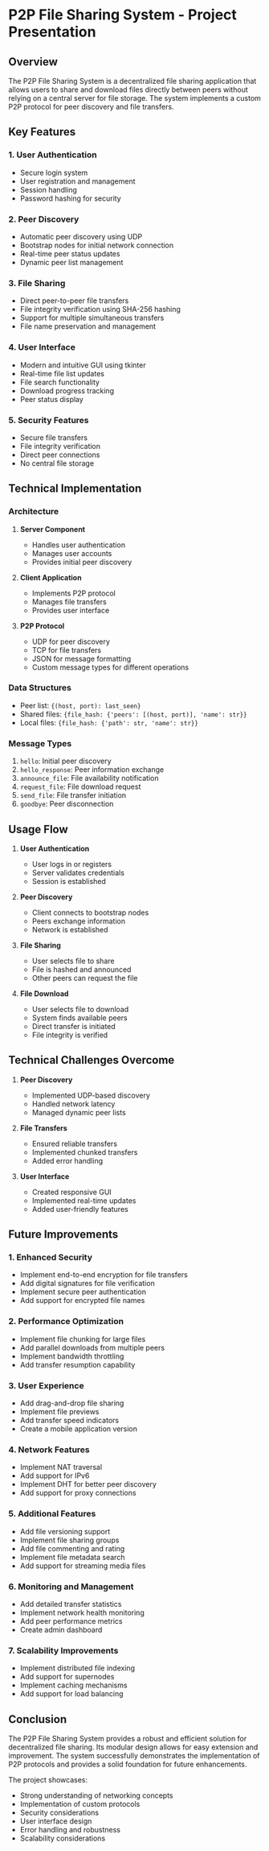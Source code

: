 # P2P File Sharing System - Project Presentation

## Overview
The P2P File Sharing System is a decentralized file sharing application that allows users to share and download files directly between peers without relying on a central server for file storage. The system implements a custom P2P protocol for peer discovery and file transfers.

## Key Features

### 1. User Authentication
- Secure login system
- User registration and management
- Session handling
- Password hashing for security

### 2. Peer Discovery
- Automatic peer discovery using UDP
- Bootstrap nodes for initial network connection
- Real-time peer status updates
- Dynamic peer list management

### 3. File Sharing
- Direct peer-to-peer file transfers
- File integrity verification using SHA-256 hashing
- Support for multiple simultaneous transfers
- File name preservation and management

### 4. User Interface
- Modern and intuitive GUI using tkinter
- Real-time file list updates
- File search functionality
- Download progress tracking
- Peer status display

### 5. Security Features
- Secure file transfers
- File integrity verification
- Direct peer connections
- No central file storage

## Technical Implementation

### Architecture
1. **Server Component**
   - Handles user authentication
   - Manages user accounts
   - Provides initial peer discovery

2. **Client Application**
   - Implements P2P protocol
   - Manages file transfers
   - Provides user interface

3. **P2P Protocol**
   - UDP for peer discovery
   - TCP for file transfers
   - JSON for message formatting
   - Custom message types for different operations

### Data Structures
- Peer list: `{(host, port): last_seen}`
- Shared files: `{file_hash: {'peers': [(host, port)], 'name': str}}`
- Local files: `{file_hash: {'path': str, 'name': str}}`

### Message Types
1. `hello`: Initial peer discovery
2. `hello_response`: Peer information exchange
3. `announce_file`: File availability notification
4. `request_file`: File download request
5. `send_file`: File transfer initiation
6. `goodbye`: Peer disconnection

## Usage Flow

1. **User Authentication**
   - User logs in or registers
   - Server validates credentials
   - Session is established

2. **Peer Discovery**
   - Client connects to bootstrap nodes
   - Peers exchange information
   - Network is established

3. **File Sharing**
   - User selects file to share
   - File is hashed and announced
   - Other peers can request the file

4. **File Download**
   - User selects file to download
   - System finds available peers
   - Direct transfer is initiated
   - File integrity is verified

## Technical Challenges Overcome

1. **Peer Discovery**
   - Implemented UDP-based discovery
   - Handled network latency
   - Managed dynamic peer lists

2. **File Transfers**
   - Ensured reliable transfers
   - Implemented chunked transfers
   - Added error handling

3. **User Interface**
   - Created responsive GUI
   - Implemented real-time updates
   - Added user-friendly features

## Future Improvements

### 1. Enhanced Security
- Implement end-to-end encryption for file transfers
- Add digital signatures for file verification
- Implement secure peer authentication
- Add support for encrypted file names

### 2. Performance Optimization
- Implement file chunking for large files
- Add parallel downloads from multiple peers
- Implement bandwidth throttling
- Add transfer resumption capability

### 3. User Experience
- Add drag-and-drop file sharing
- Implement file previews
- Add transfer speed indicators
- Create a mobile application version

### 4. Network Features
- Implement NAT traversal
- Add support for IPv6
- Implement DHT for better peer discovery
- Add support for proxy connections

### 5. Additional Features
- Add file versioning support
- Implement file sharing groups
- Add file commenting and rating
- Implement file metadata search
- Add support for streaming media files

### 6. Monitoring and Management
- Add detailed transfer statistics
- Implement network health monitoring
- Add peer performance metrics
- Create admin dashboard

### 7. Scalability Improvements
- Implement distributed file indexing
- Add support for supernodes
- Implement caching mechanisms
- Add support for load balancing

## Conclusion
The P2P File Sharing System provides a robust and efficient solution for decentralized file sharing. Its modular design allows for easy extension and improvement. The system successfully demonstrates the implementation of P2P protocols and provides a solid foundation for future enhancements.

The project showcases:
- Strong understanding of networking concepts
- Implementation of custom protocols
- Security considerations
- User interface design
- Error handling and robustness
- Scalability considerations 